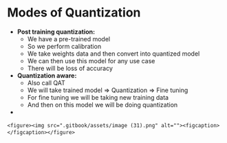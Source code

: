 # Modes of Quantization

* **Post training quantization:**
  * We have a pre-trained model
  * So we perform calibration
  * We take weights data and then convert into quantized model
  * We can then use this model for any use case
  * There will be loss of accuracy
* **Quantization aware:**
  * Also call QAT
  * We will take trained model ⇒ Quantization ⇒ Fine tuning
  * For fine tuning we will be taking new training data
  * And then on this model we will be doing quantization
*

    <figure><img src=".gitbook/assets/image (31).png" alt=""><figcaption></figcaption></figure>

